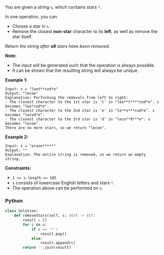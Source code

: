 You are given a string  `s`, which contains stars  `*`.

In one operation, you can:

- Choose a star in  `s`.
- Remove the closest  **non-star**  character to its  **left**, as well as remove the star itself.

Return  _the string after  **all**  stars have been removed_.

**Note:**

- The input will be generated such that the operation is always possible.
- It can be shown that the resulting string will always be unique.

**Example 1:**

```
Input: s = "leet**cod*e"
Output: "lecoe"
Explanation: Performing the removals from left to right:
- The closest character to the 1st star is 't' in "lee**t****cod*e". s becomes "lee*cod*e".
- The closest character to the 2nd star is 'e' in "le**e***cod*e". s becomes "lecod*e".
- The closest character to the 3rd star is 'd' in "leco**d***e". s becomes "lecoe".
There are no more stars, so we return "lecoe".
```

**Example 2:**

```
Input: s = "erase*****"
Output: ""
Explanation: The entire string is removed, so we return an empty string.
```

**Constraints:**

- `1 <= s.length <= 105`
- `s`  consists of lowercase English letters and stars  `*`.
- The operation above can be performed on  `s`.

### Python

```python
class Solution:
    def removeStars(self, s: str) -> str:
        result = []
        for c in s:
            if c == '*':
                result.pop()
            else:
                result.append(c)
        return ''.join(result)
```